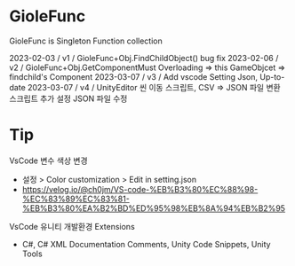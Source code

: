 # GioleFunc

GioleFunc is Singleton Function collection

2023-02-03 / v1 / GioleFunc+Obj.FindChildObject() bug fix
2023-02-06 / v2 / 
  GioleFunc+Obj.GetComponentMust Overloading =>
  this GameObjcet => findchild's Component
2023-03-07 / v3 / Add vscode Setting Json, Up-to-date
2023-03-07 / v4 / 
  UnityEditor 씬 이동 스크립트, CSV => JSON 파일 변환 스크립트 추가
  설정 JSON 파일 수정  

# Tip
VsCode 변수 색상 변경
  - 설정 > Color customization > Edit in setting.json
  - https://velog.io/@ch0jm/VS-code-%EB%B3%80%EC%88%98-%EC%83%89%EC%83%81-%EB%B3%80%EA%B2%BD%ED%95%98%EB%8A%94%EB%B2%95

VsCode 유니티 개발환경 Extensions
  - C#, C# XML Documentation Comments, Unity Code Snippets, Unity Tools
